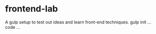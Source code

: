 frontend-lab
============

A gulp setup to test out ideas and learn front-end techniques. gulp init ... code ...
